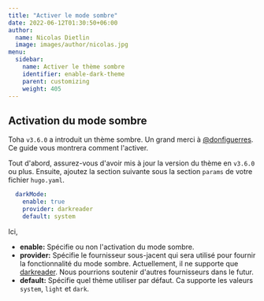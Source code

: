 ```yaml
---
title: "Activer le mode sombre"
date: 2022-06-12T01:30:50+06:00
author:
  name: Nicolas Dietlin
  image: images/author/nicolas.jpg
menu:
  sidebar:
    name: Activer le thème sombre
    identifier: enable-dark-theme
    parent: customizing
    weight: 405
---
```


## Activation du mode sombre

Toha `v3.6.0` a introduit un thème sombre. Un grand merci à [@donfiguerres](https://github.com/donfiguerres). Ce guide vous montrera comment l'activer.

Tout d'abord, assurez-vous d'avoir mis à jour la version du thème en `v3.6.0` ou plus. Ensuite, ajoutez la section suivante sous la section `params` de votre fichier `hugo.yaml`.

```yaml
  darkMode:
    enable: true
    provider: darkreader
    default: system
```

Ici,

- **enable:** Spécifie ou non l'activation du mode sombre.
- **provider:** Spécifie le fournisseur sous-jacent qui sera utilisé pour fournir la fonctionnalité du mode sombre. Actuellement, il ne supporte que [darkreader](https://darkreader.org/). Nous pourrions soutenir d'autres fournisseurs dans le futur.
- **default:** Spécifie quel thème utiliser par défaut. Ca supporte les valeurs `system`, `light` et `dark`.
